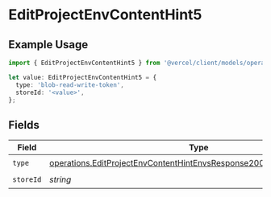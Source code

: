 # EditProjectEnvContentHint5

## Example Usage

```typescript
import { EditProjectEnvContentHint5 } from '@vercel/client/models/operations';

let value: EditProjectEnvContentHint5 = {
  type: 'blob-read-write-token',
  storeId: '<value>',
};
```

## Fields

| Field     | Type                                                                                                                                                             | Required           | Description |
| --------- | ---------------------------------------------------------------------------------------------------------------------------------------------------------------- | ------------------ | ----------- |
| `type`    | [operations.EditProjectEnvContentHintEnvsResponse200ApplicationJSONType](../../models/operations/editprojectenvcontenthintenvsresponse200applicationjsontype.md) | :heavy_check_mark: | N/A         |
| `storeId` | _string_                                                                                                                                                         | :heavy_check_mark: | N/A         |
